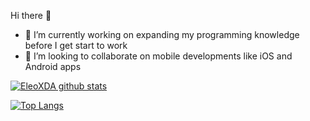 Hi there 👋

- 🔭 I’m currently working on expanding my programming knowledge before I get start to work
- 👯 I’m looking to collaborate on mobile developments like iOS and Android apps


[![EleoXDA github stats](https://github-readme-stats.vercel.app/api?username=EleoXDA&count_private=true&show_icons=true&theme=radical&hide_rank=false)](https://github.com/anuraghazra/github-readme-stats)

[![Top Langs](https://github-readme-stats.vercel.app/api/top-langs/?username=EleoXDA)](https://github.com/anuraghazra/github-readme-stats)
